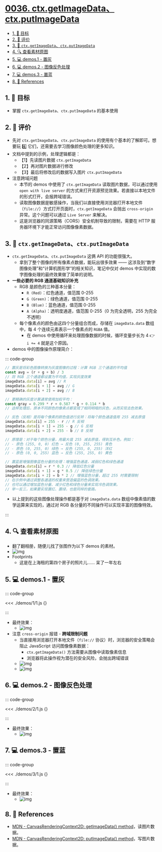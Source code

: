 # [0036. ctx.getImageData、ctx.putImageData](https://github.com/tnotesjs/TNotes.canvas/tree/main/notes/0036.%20ctx.getImageData%E3%80%81ctx.putImageData)

<!-- region:toc -->

- [1. 🎯 目标](#1--目标)
- [2. 🫧 评价](#2--评价)
- [3. 📒 `ctx.getImageData`、`ctx.putImageData`](#3--ctxgetimagedatactxputimagedata)
- [4. 🔍 查看素材原图](#4--查看素材原图)
- [5. 💻 demos.1 - 置灰](#5--demos1---置灰)
- [6. 💻 demos.2 - 图像反色处理](#6--demos2---图像反色处理)
- [7. 💻 demos.3 - 置蓝](#7--demos3---置蓝)
- [8. 🔗 References](#8--references)

<!-- endregion:toc -->

## 1. 🎯 目标

- 掌握 `ctx.getImageData`、`ctx.putImageData` 的基本使用

## 2. 🫧 评价

- 先对 `ctx.getImageData`、`ctx.putImageData` 的使用有个基本的了解即可。想要玩 6️⃣ 它们，还需要去学习图像颜色处理的更多知识。
- 文档中提到的示例，处理逻辑都是：
  - 【1】先读图片数据 `ctx.getImageData`
  - 【2】再对图片数据进行修改
  - 【3】最后将修改后的数据写入图片 `ctx.putImageData`
- 注意跨域问题
  - 本节的 demos 中使用了 `ctx.getImageData` 读取图片数据，可以通过使用 `open with live server` 的方式来打开资源预览效果。若直接以本地文件的形式打开，会报跨域错误。
  - 读取图像数据是敏感操作，当我们以直接使用浏览器打开本地文件（`file://`）方式打开页面时，`ctx.getImageData` 会抛出 `cross-origin` 异常。这个问题可以通过 `Live Server` 来解决。
  - 这是浏览器的同源策略（CORS）安全机制导致的限制，需要在 HTTP 服务器环境下才能正常访问图像像素数据。

## 3. 📒 `ctx.getImageData`、`ctx.putImageData`

- `ctx.getImageData`、`ctx.putImageData` 这俩 API 的功能很强大。
  - 拿到了整个图像的所有像素点数据，能玩出很多效果 —— 这涉及到“数字图像处理”和“计算机图形学”的相关知识，笔记中仅对 demos 中实现的数字图像处理的最终效果做了简单的说明。
- **一些必要的 RGB 通道基础知识补充**
  - RGB 是颜色的三种基本分量：
    - `R (Red)`：红色通道，值范围 0-255
    - `G (Green)`：绿色通道，值范围 0-255
    - `B (Blue)`：蓝色通道，值范围 0-255
    - `A (Alpha)`：透明度通道，值范围 0-255（0 为完全透明，255 为完全不透明）
  - 每个像素点的颜色由这四个分量组合而成，存储在 `imageData.data` 数组中，每 4 个连续元素表示一个像素点的 `RGBA` 值。
    - 在 demos 中使用循环来处理图像数据的时候，循环变量步长为 4 👉 `i += 4` 就是这个原因。
- demos 中的图像操作原理简介：

::: code-group

```javascript [置灰原理]
// 置灰是将彩色图像转换为灰度图像的过程：计算 RGB 三个通道的平均值
const avg = (r + g + b) / 3
// 将 RGB 三个通道都设置为平均值，实现灰度效果
imageData.data[i] = avg // R
imageData.data[i + 1] = avg // G
imageData.data[i + 2] = avg // B

// 更精确的灰度计算通常使用加权平均：
const gray = 0.299 * r + 0.587 * g + 0.114 * b
// 这样处理后，原本不同颜色的像素点都变成了相同明暗的灰色，从而实现去色效果。
```

```javascript [反色处理原理]
// 反色（反相）是将每个像素的颜色值进行反转：将每个颜色通道值用 255 减去原值
imageData.data[i] = 255 - r // R 反相
imageData.data[i + 1] = 255 - g // G 反相
imageData.data[i + 2] = 255 - b // B 反相

// 原理是：对于每个颜色分量，用最大值 255 减去原值，得到互补色。例如：
// - 原色 (255, 0, 0) 红色 → 反色 (0, 255, 255) 青色
// - 原色 (0, 255, 0) 绿色 → 反色 (255, 0, 255) 洋红
// - 原色 (0, 0, 255) 蓝色 → 反色 (255, 255, 0) 黄色
```

```javascript [置蓝原理]
// 置蓝是增强图像蓝色分量的处理：增强蓝色通道，减弱红色和绿色通道
imageData.data[i] = r * 0.3 // 降低红色分量
imageData.data[i + 1] = g * 0.5 // 降低绿色分量
imageData.data[i + 2] = b * 2 // 增强蓝色分量，超过 255 时需要限制
// 在示例中通过调整各通道的权重来营造偏蓝的色调效果。
// 也可以通过增加蓝色分量、减少红色和绿色分量来实现冷色调效果。
// 举一反三，如果要实现置红、置绿，也是同样的套路。
```

- 以上提到的这些图像处理操作都是基于对 `imageData.data` 数组中像素值的数学运算来实现的，通过对 RGB 各分量的不同操作可以实现丰富的图像特效。

:::

## 4. 🔍 查看素材原图

- 翻了翻相册，随便儿找了张图作为以下 demos 的素材。
- ![img](https://cdn.jsdelivr.net/gh/tnotesjs/imgs@main/2024-10-04-11-50-13.png)
- Footprints
  - 这是在上海租的第四个房子的照片儿…… 呆了一年左右

## 5. 💻 demos.1 - 置灰

::: code-group

<<< ./demos/1/1.js {}

:::

- 最终效果：
  - ![img](https://cdn.jsdelivr.net/gh/tnotesjs/imgs@main/2024-10-04-11-50-46.png)
- 注意 `cross-origin` 报错 - **跨域限制问题**
  - 当直接用浏览器打开本地文件（`file://` 协议）时，浏览器的安全策略会阻止 JavaScript 访问图像像素数据：
    - `ctx.getImageData()` 方法需要从图像中读取像素信息
    - 浏览器将此操作视为潜在的安全风险，会抛出跨域错误
  - ![img](https://cdn.jsdelivr.net/gh/tnotesjs/imgs@main/2025-08-28-22-05-46.png)
  - ![img](https://cdn.jsdelivr.net/gh/tnotesjs/imgs@main/2025-08-28-22-07-44.png)

## 6. 💻 demos.2 - 图像反色处理

::: code-group

<<< ./demos/2/1.js {}

:::

- 最终效果：
  - ![img](https://cdn.jsdelivr.net/gh/tnotesjs/imgs@main/2024-10-04-11-51-02.png)

## 7. 💻 demos.3 - 置蓝

::: code-group

<<< ./demos/3/1.js {}

:::

- 最终效果：
  - ![img](https://cdn.jsdelivr.net/gh/tnotesjs/imgs@main/2024-10-04-11-51-17.png)

## 8. 🔗 References

- [MDN - CanvasRenderingContext2D: getImageData() method][1]，读图片数据。
- [MDN - CanvasRenderingContext2D: putImageData() method][2]，写图片数据。

[1]: https://developer.mozilla.org/en-US/docs/Web/API/CanvasRenderingContext2D/getImageData
[2]: https://developer.mozilla.org/en-US/docs/Web/API/CanvasRenderingContext2D/putImageData
